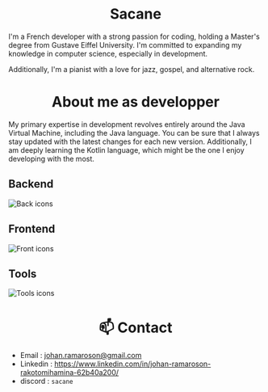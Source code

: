 

<h1 align="center"> Sacane</h1>

I'm a French developer with a strong passion for coding, holding a Master's degree from Gustave Eiffel University. I'm committed to expanding my knowledge in computer science, especially in development.

Additionally, I'm a pianist with a love for jazz, gospel, and alternative rock.


<h1 align="center">About me as developper</h1>

My primary expertise in development revolves entirely around the Java Virtual Machine, including the Java language. You can be sure that I always stay updated with the latest changes for each new version. Additionally, I am deeply learning the Kotlin language, which might be the one I enjoy developing with the most.

<h2>Backend</h2>

![Back icons](https://skillicons.dev/icons?i=java,kotlin,ts,js,css,html,c,python,postgres,redis,spring,hibernate,sqlite)


<h2>Frontend</h2>

![Front icons](https://skillicons.dev/icons?i=angular,vue,nuxt,vite,html,css,androidstudio)

<h2> Tools </h2>

![Tools icons](https://skillicons.dev/icons?i=gitlab,docker,maven,gradle,vscode,nuxt,vite,html,css,git,idea,linux,pinia,vscode)

<h1 align="center">📫 Contact</h1>

- Email : [johan.ramaroson@gmail.com](mailto:johan.ramaroson@gmail.com)
- Linkedin : https://www.linkedin.com/in/johan-ramaroson-rakotomihamina-62b40a200/
- discord : `sacane`

<!--
**Sacane/Sacane** is a ✨ _special_ ✨ repository because its `README.md` (this file) appears on your GitHub profile.

Here are some ideas to get you started:

- 🔭 I’m currently working on ...
- 🌱 I’m currently learning ...
- 👯 I’m looking to collaborate on ...
- 🤔 I’m looking for help with ...
- 💬 Ask me about ...
- 📫 How to reach me: ...
- 😄 Pronouns: ...
- ⚡ Fun fact: ...
-->



